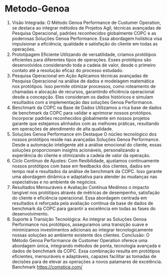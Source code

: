 ﻿# Metodo-Genoa

  1. Visão Integrada:
O Método Genoa Performance de Custumer Operation, se destaca ao integrar métodos de Projetos Agil, técnicas avançadas de Pesquisa Operacional, padrões reconhecidos globalmente COPC e as poderosas Soluções Genoa Performance. Essa abordagem holística visa impulsionar a eficiência, qualidade e satisfação do cliente em todas as operações.
2. Prototipagem Eficiente
Utilizando de versatilidade, criamos protótipos eficientes para diferentes tipos de operações. Esses protótipos são desenvolvidos considerando toda a cadeia de valor, desde o primeiro contato até a resolução eficaz do processo estudado.
3. Pesquisa Operacional em Ação
Aplicamos técnicas avançadas de Pesquisa Operacional na análise de dados e modelagem matemática nos protótipos. Isso permite otimizar processos, como roteamento de chamadas e alocação de recursos, garantindo eficiência operacional desde a concepção. Eles consideram os dados históricos e simulam resultados com a implementação das soluções Genoa Performance.
4. Benchmark da COPC na Base de Dados
Utilizamos a rica base de dados de benchmark da COPC para validar e aprimorar nossos protótipos. Incorporar padrões reconhecidos globalmente em nossos projetos garante que estejamos alinhados com as melhores práticas, resultando em operações de atendimento de alta qualidade.
5. Soluções Genoa Performance em Destaque
O núcleo tecnológico dos nossos protótipos reside nas avançadas Soluções Genoa Performance. Desde a automação inteligente até a análise emocional do cliente, essas soluções proporcionam insights acionáveis, personalizando a experiência do cliente e otimizando a cadeia de valor da operação.
6. Ciclo Contínuo de Ajustes:
Com flexibilidade,  ajustamos continuamente nossos protótipos com base em feedbacks dos clientes, dados em tempo real e resultados da análise de benchmark da COPC. Isso garante uma abordagem dinâmica e adaptativa para atender às mudanças nas expectativas e no ambiente de negócios.
7. Resultados Mensuráveis e Avaliação Contínua
Medimos o impacto tangível nos protótipos através de métricas de desempenho, satisfação do cliente e eficiência operacional. Essa abordagem centrada em resultados é reforçada pela avaliação contínua da base de dados de benchmark da COPC para garantir a excelência em todas as fases do desenvolvimento.
8. Suporte à Transição Tecnológica:
Ao integrar as Soluções Genoa Performance nos protótipos, asseguramos uma transição suave e minimizamos investimentos adicionais ao integrar tecnologicamente nossas soluções ao ambiente existente dos clientes.
Conclusão:
O Método Genoa Performance de Customer Operation oferece uma abordagem única, integrando métodos de ponta, tecnologia avançada e dados de benchmark da COPC. Essa combinação resulta em protótipos eficientes, mensuráveis e adaptáveis, capazes facilitar as tomadas de decisões para de elevar as operações a novos patamares de excelência.
Banchmark https://comstice.com/
